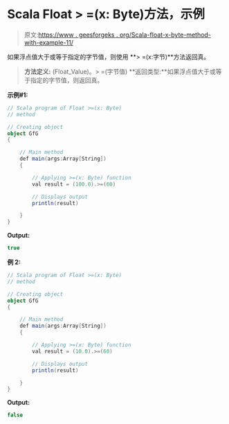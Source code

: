 # Scala Float > =(x: Byte)方法，示例

> 原文:[https://www . geesforgeks . org/Scala-float-x-byte-method-with-example-11/](https://www.geeksforgeeks.org/scala-float-x-byte-method-with-example-11/)

如果浮点值大于或等于指定的字节值，则使用 **> =(x:字节)**方法返回真。

> **方法定义:** (Float_Value)。> =(字节值)
> **返回类型:**如果浮点值大于或等于指定的字节值，则返回真。

**示例#1:**

```scala
// Scala program of Float >=(x: Byte)
// method

// Creating object
object GfG
{ 

    // Main method
    def main(args:Array[String])
    {

        // Applying >=(x: Byte) function
        val result = (100.0).>=(60)

        // Displays output
        println(result)

    }
} 
```

**Output:**

```scala
true

```

**例 2:**

```scala
// Scala program of Float >=(x: Byte)
// method

// Creating object
object GfG
{ 

    // Main method
    def main(args:Array[String])
    {

        // Applying >=(x: Byte) function
        val result = (10.0).>=(60)

        // Displays output
        println(result)

    }
} 
```

**Output:**

```scala
false

```